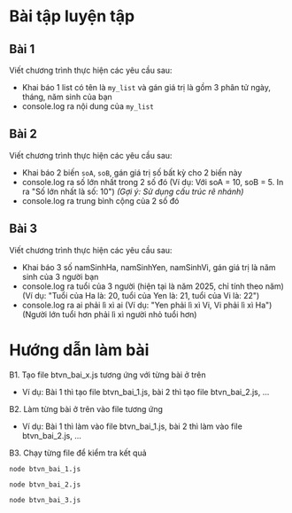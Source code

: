# Bài tập luyện tập

## Bài 1

Viết chương trình thực hiện các yêu cầu sau:
- Khai báo 1 list có tên là `my_list` và gán giá trị là gồm 3 phân tử ngày, tháng, năm sinh của bạn
- console.log ra nội dung của `my_list`

## Bài 2

Viết chương trình thực hiện các yêu cầu sau:
- Khai báo 2 biến `soA`, `soB`, gán giá trị số bất kỳ cho 2 biến này
- console.log ra số lớn nhất trong 2 số đó (Ví dụ: Với soA = 10, soB = 5. In ra "Số lớn nhất là số: 10") 
<i>(Gợi ý: Sử dụng cấu trúc rẽ nhánh)</i>
- console.log ra trung bình cộng của 2 số đó

## Bài 3

Viết chương trình thực hiện các yêu cầu sau:

- Khai báo 3 số namSinhHa, namSinhYen, namSinhVi, gán giá trị là năm sinh của 3 người bạn
- console.log ra tuổi của 3 người (hiện tại là năm 2025, chỉ tính theo năm) (Ví dụ: "Tuổi của Ha là: 20, tuổi của Yen là: 21, tuổi của Vi là: 22")
- console.log ra ai phải lì xì ai (Ví dụ: "Yen phải lì xì Vi, Vi phải lì xì Ha") (Người lớn tuổi hơn phải lì xì người nhỏ tuổi hơn)

# Hướng dẫn làm bài
B1. Tạo file btvn_bai_x.js tương ứng với từng bài ở trên
- Ví dụ: Bài 1 thì tạo file btvn_bai_1.js, bài 2 thì tạo file btvn_bai_2.js, ...

B2. Làm từng bài ở trên vào file tương ứng
- Ví dụ: Bài 1 thì làm vào file btvn_bai_1.js, bài 2 thì làm vào file btvn_bai_2.js, ...

B3. Chạy từng file để kiểm tra kết quả
```shell
node btvn_bai_1.js
```
```shell
node btvn_bai_2.js
```
```shell
node btvn_bai_3.js
```